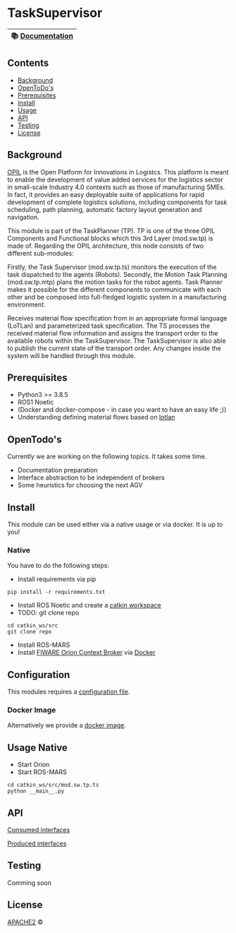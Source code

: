# TaskSupervisor



| :books: [Documentation](https://tte-project1.readthedocs.io/en/latest/) |
| --------------------------------------------- |

## Contents
* [Background](#Background)
* [OpenToDo's](#OpenTodo's)
* [Prerequisites](#Prerequisites)
* [Install](#Install)
* [Usage](#Usage)
* [API](#API)
* [Testing](#Testing)
* [License](#License)


## Background

[OPIL](https://opil-documentation.readthedocs.io/) is the Open Platform for Innovations in Logistcs. This platform is meant to enable the development of value added services for the logistics sector in small-scale Industry 4.0 contexts such as those of manufacturing SMEs. In fact, it provides an easy deployable suite of applications for rapid development of complete logistics solutions, including components for task scheduling, path planning, automatic factory layout generation and navigation.

This module is part of the TaskPlanner (TP). TP is one of the three OPIL Components and Functional blocks which this 3rd Layer (mod.sw.tp) is made of. Regarding the OPIL architecture, this node consists of two different sub-modules:

Firstly, the Task Supervisor (mod.sw.tp.ts) monitors the execution of the task dispatched to the agents (Robots). Secondly, the Motion Task Planning (mod.sw.tp.mtp) plans the motion tasks for the robot agents. Task Planner makes it possible for the different components to communicate with each other and be composed into full-fledged logistic system in a manufacturing environment.

Receives material flow specification from in an appropriate formal language (LoTLan) and parameterized task specification. The TS processes the received material flow information and assigns the transport order to the available robots within the TaskSupervisor. The TaskSupervisor is also able to publish the current state of the transport order. Any changes inside the system will be handled through this module.

## Prerequisites
* Python3 >= 3.8.5
* ROS1 Noetic
* (Docker and docker-compose - in case you want to have an easy life ;))
* Understanding defining material flows based on [lotlan](https://lotlan.readthedocs.io/en/latest/)

## OpenTodo's
Currently we are working on the following topics. It takes some time.
* Documentation preparation
* Interface abstraction to be independent of brokers
* Some heuristics for choosing the next AGV

## Install
This module can be used either via a native usage or via docker. It is up to you!

### Native
You have to do the following steps:
* Install requirements via pip
```
pip install -r requirements.txt
```
* Install ROS Noetic and create a [catkin workspace](http://wiki.ros.org/catkin/Tutorials/create_a_workspace)
* TODO: git clone repo
```
cd catkin_ws/src
git clone repo
```
* Install ROS-MARS
* Install [FIWARE Orion Context Broker](https://fiware-orion.readthedocs.io/en/master/) via [Docker](https://hub.docker.com/r/fiware/orion/)


## Configuration

This modules requires a [configuration file](docs/install/configuration.md).


### Docker Image

Alternatively we provide a [docker image](Docker/Dockerfile).

## Usage Native
* Start Orion
* Start ROS-MARS
```
cd catkin_ws/src/mod.sw.tp.ts
python __main__.py
```

## API
[Consumed interfaces](docs/programmers/interfaces.md#Consuming)

[Produced interfaces](docs/programmers/interfaces.md#Producing)

## Testing
Comming soon

## License
[APACHE2](LICENSE) ©